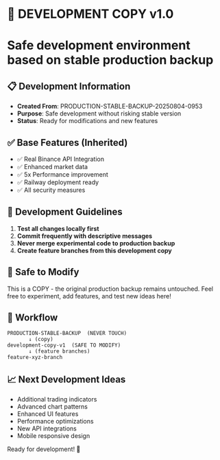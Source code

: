 # 🔧 DEVELOPMENT COPY v1.0
# Safe development environment based on stable production backup

## 📋 Development Information
- **Created From**: PRODUCTION-STABLE-BACKUP-20250804-0953
- **Purpose**: Safe development without risking stable version
- **Status**: Ready for modifications and new features

## ✅ Base Features (Inherited)
- ✅ Real Binance API Integration
- ✅ Enhanced market data
- ✅ 5x Performance improvement
- ✅ Railway deployment ready
- ✅ All security measures

## 🎯 Development Guidelines
1. **Test all changes locally first**
2. **Commit frequently with descriptive messages**
3. **Never merge experimental code to production backup**
4. **Create feature branches from this development copy**

## 🚀 Safe to Modify
This is a COPY - the original production backup remains untouched.
Feel free to experiment, add features, and test new ideas here!

## 🔄 Workflow
```
PRODUCTION-STABLE-BACKUP  (NEVER TOUCH)
       ↓ (copy)
development-copy-v1  (SAFE TO MODIFY)
       ↓ (feature branches)
feature-xyz-branch
```

## 📈 Next Development Ideas
- Additional trading indicators
- Advanced chart patterns
- Enhanced UI features
- Performance optimizations
- New API integrations
- Mobile responsive design

Ready for development! 🚀
